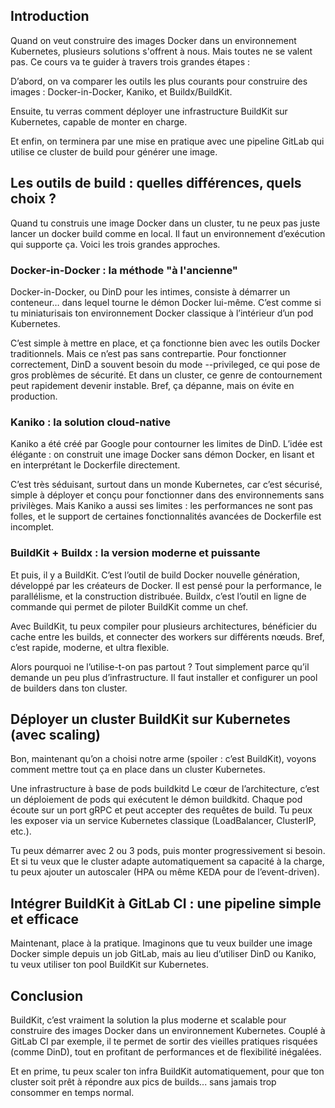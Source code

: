 ## Introduction
Quand on veut construire des images Docker dans un environnement Kubernetes, plusieurs solutions s'offrent à nous. Mais toutes ne se valent pas. Ce cours va te guider à travers trois grandes étapes :

D’abord, on va comparer les outils les plus courants pour construire des images : Docker-in-Docker, Kaniko, et Buildx/BuildKit.

Ensuite, tu verras comment déployer une infrastructure BuildKit sur Kubernetes, capable de monter en charge.

Et enfin, on terminera par une mise en pratique avec une pipeline GitLab qui utilise ce cluster de build pour générer une image.

## Les outils de build : quelles différences, quels choix ?
Quand tu construis une image Docker dans un cluster, tu ne peux pas juste lancer un docker build comme en local. Il faut un environnement d’exécution qui supporte ça. Voici les trois grandes approches.

### Docker-in-Docker : la méthode "à l'ancienne"
Docker-in-Docker, ou DinD pour les intimes, consiste à démarrer un conteneur… dans lequel tourne le démon Docker lui-même. C’est comme si tu miniaturisais ton environnement Docker classique à l’intérieur d’un pod Kubernetes.

C’est simple à mettre en place, et ça fonctionne bien avec les outils Docker traditionnels. Mais ce n’est pas sans contrepartie. Pour fonctionner correctement, DinD a souvent besoin du mode --privileged, ce qui pose de gros problèmes de sécurité. Et dans un cluster, ce genre de contournement peut rapidement devenir instable. Bref, ça dépanne, mais on évite en production.

### Kaniko : la solution cloud-native
Kaniko a été créé par Google pour contourner les limites de DinD. L’idée est élégante : on construit une image Docker sans démon Docker, en lisant et en interprétant le Dockerfile directement.

C’est très séduisant, surtout dans un monde Kubernetes, car c’est sécurisé, simple à déployer et conçu pour fonctionner dans des environnements sans privilèges. Mais Kaniko a aussi ses limites : les performances ne sont pas folles, et le support de certaines fonctionnalités avancées de Dockerfile est incomplet.

### BuildKit + Buildx : la version moderne et puissante
Et puis, il y a BuildKit. C’est l’outil de build Docker nouvelle génération, développé par les créateurs de Docker. Il est pensé pour la performance, le parallélisme, et la construction distribuée. Buildx, c’est l’outil en ligne de commande qui permet de piloter BuildKit comme un chef.

Avec BuildKit, tu peux compiler pour plusieurs architectures, bénéficier du cache entre les builds, et connecter des workers sur différents nœuds. Bref, c’est rapide, moderne, et ultra flexible.

Alors pourquoi ne l’utilise-t-on pas partout ? Tout simplement parce qu’il demande un peu plus d’infrastructure. Il faut installer et configurer un pool de builders dans ton cluster.

## Déployer un cluster BuildKit sur Kubernetes (avec scaling)
Bon, maintenant qu’on a choisi notre arme (spoiler : c’est BuildKit), voyons comment mettre tout ça en place dans un cluster Kubernetes.

Une infrastructure à base de pods buildkitd
Le cœur de l’architecture, c’est un déploiement de pods qui exécutent le démon buildkitd. Chaque pod écoute sur un port gRPC et peut accepter des requêtes de build. Tu peux les exposer via un service Kubernetes classique (LoadBalancer, ClusterIP, etc.).

Tu peux démarrer avec 2 ou 3 pods, puis monter progressivement si besoin. Et si tu veux que le cluster adapte automatiquement sa capacité à la charge, tu peux ajouter un autoscaler (HPA ou même KEDA pour de l’event-driven).


## Intégrer BuildKit à GitLab CI : une pipeline simple et efficace
Maintenant, place à la pratique. Imaginons que tu veux builder une image Docker simple depuis un job GitLab, mais au lieu d’utiliser DinD ou Kaniko, tu veux utiliser ton pool BuildKit sur Kubernetes.


## Conclusion
BuildKit, c’est vraiment la solution la plus moderne et scalable pour construire des images Docker dans un environnement Kubernetes. Couplé à GitLab CI par exemple, il te permet de sortir des vieilles pratiques risquées (comme DinD), tout en profitant de performances et de flexibilité inégalées.

Et en prime, tu peux scaler ton infra BuildKit automatiquement, pour que ton cluster soit prêt à répondre aux pics de builds... sans jamais trop consommer en temps normal.
